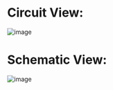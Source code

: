 # Circuit View:
![image](https://github.com/mmonish276/Personal-Coding-Projects/assets/110360418/37d311f4-b558-4841-9af8-438a7bd44bf7)

#

# Schematic View:
![image](https://github.com/mmonish276/Personal-Coding-Projects/assets/110360418/dc8eb202-adf1-48a2-9560-7bcbd1b19f8f)
